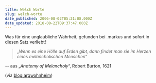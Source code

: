 ```yaml
---
title: Welch Worte
slug: welch-worte
date_published: 2006-08-02T05:21:08.000Z
date_updated: 2018-08-22T09:37:47.000Z
---
```


Was für eine unglaubliche Wahrheit, gefunden bei .markus und sofort in diesen Satz verliebt!

> *„Wenn es eine Hölle auf Erden gibt, dann findet man sie im Herzen eines melancholischen Menschen“*

-- aus „*Anatomy of Melancholy*“, Robert Burton, 1621

(via [blog.argwohnheim](http://blog.argwohnheim.de/2006/08/01/zu-wahr-um-schoen-zu-sein/))
